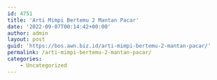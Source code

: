 ```yaml
---
id: 4751
title: 'Arti Mimpi Bertemu 2 Mantan Pacar'
date: '2022-09-07T00:14:42+00:00'
author: admin
layout: post
guid: 'https://bos.awn.biz.id/arti-mimpi-bertemu-2-mantan-pacar/'
permalink: /arti-mimpi-bertemu-2-mantan-pacar/
categories:
    - Uncategorized
---
```


